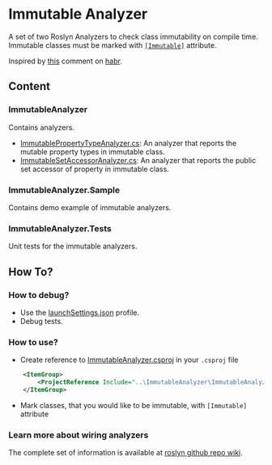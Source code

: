 # Immutable Analyzer

A set of two Roslyn Analyzers to check class immutability on compile time.   
Immutable classes must be marked with [`[Immutable]`](ImmutableAttribute.cs) attribute.

Inspired by [this](https://habr.com/ru/companies/otus/articles/676680/#comment_24523640) comment on [habr](https://habr.com/).

## Content
### ImmutableAnalyzer
Contains analyzers.

- [ImmutablePropertyTypeAnalyzer.cs](Analyzers/ImmutablePropertyTypeAnalyzer.cs): An analyzer that reports the mutable property types in immutable class.
- [ImmutableSetAccessorAnalyzer.cs](Analyzers/ImmutableSetAccessorAnalyzer.cs): An analyzer that reports the public set accessor of property in immutable class.

### ImmutableAnalyzer.Sample

Contains demo example of immutable analyzers.

### ImmutableAnalyzer.Tests
Unit tests for the immutable analyzers.

## How To?
### How to debug?
- Use the [launchSettings.json](Properties/launchSettings.json) profile.
- Debug tests.

### How to use?
- Create reference to [ImmutableAnalyzer.csproj](ImmutableAnalyzer.csproj) in your `.csproj` file
```xml
    <ItemGroup>
        <ProjectReference Include="..\ImmutableAnalyzer\ImmutableAnalyzer.csproj" OutputItemType="Analyzer" ReferenceOutputAssembly="true" />
    </ItemGroup>
```
- Mark classes, that you would like to be immutable, with `[Immutable]` attribute

### Learn more about wiring analyzers
The complete set of information is available at [roslyn github repo wiki](https://github.com/dotnet/roslyn/blob/main/docs/wiki/README.md).